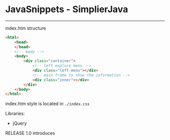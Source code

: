 # JavaSnippets - SimplierJava
---
index.htm structure
```html
<html>
    <head>
    </head>
    <!-- body -->
    <body>
        <div class="container">
            <!-- left explore menu -->
            <div class="left-menu"></div>
            <!-- main frame to show the information -->
            <div class="inner"></div>
        </div>
    </body>
</html>
```
index.htm style is located in ```./index.css```

Libraries:
- jQuery

RELEASE 1.0 introduces
